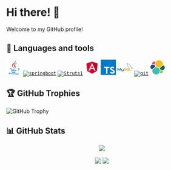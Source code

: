 # Hi there! 👋

Welcome to my GitHub profile! 


## 🔧 Languages and tools 

  <div align="left"> 
    <code><a href="https://www.java.com" title="Java" target="_blank"><img src="https://raw.githubusercontent.com/devicons/devicon/master/icons/java/java-original.svg" alt="java" width="40" height="40"/></a></code>
    <code><a href="https://spring.io/projects/spring-boot" title="Spring Boot" target="_blank"><img src="https://www.adroitlogic.com/static/assets/images/icons/spring-boot.svg" alt="springboot" width="40" height="40"/></a></code>
     <code><a href="https://weblegacy.github.io/struts1/" title="Struts1" target="_blank"><img src="https://upload.wikimedia.org/wikipedia/commons/0/08/Apache_Struts_2_logo.svg" alt="Struts1" width="40" height="40"/></a></code>
    <code><a href="https://angular.dev/" title="Angular" target="_blank"><img src="https://raw.githubusercontent.com/github/explore/c700f6f5bb68a850405eef411cf878162ff34b59/topics/angular/angular.png" alt="Angular" width="40" height="40"/></a></code>
    <code><a href="https://www.typescriptlang.org/" title="TypeScript" target="_blank"><img src="https://raw.githubusercontent.com/github/explore/80688e429a7d4ef2fca1e82350fe8e3517d3494d/topics/typescript/typescript.png" alt="TypeScript" width="40" height="40"/></a></code>
    <code><a href="https://www.mysql.com/" title="MySQL" target="_blank"><img src="https://raw.githubusercontent.com/devicons/devicon/master/icons/mysql/mysql-original-wordmark.svg" alt="mysql" width="40" height="40"/></a></code>
    <code><a href="https://git-scm.com/" title="Git" target="_blank"><img src="https://www.vectorlogo.zone/logos/git-scm/git-scm-icon.svg" alt="git" width="40" height="40"/></a></code>
    <code><a href="https://www.elastic.co/elasticsearch/" title="Elasticsearch" target="_blank"><img src="https://raw.githubusercontent.com/github/explore/d73b58ded658144cd29547485b8537306012eb86/topics/elasticsearch/elasticsearch.png" alt="Elasticsearch" width="40" height="40"/></a></code>
</div>

## 🏆 GitHub Trophies

  ![GitHub Trophy](https://github-profile-trophy.vercel.app/?username=ImanNazirah&theme=radical&rank=S,AAA,AA,A,B&&margin-w=4)

## 📊 GitHub Stats 

<p align="center">
 <img width="48%" src="https://github-readme-streak-stats.herokuapp.com/?user=ImanNazirah&theme=onedark&custom_title=streak-stats&hide_border=false&layout=compact" />
<p>

<p align="center">
<img width="38%" src="https://github-readme-stats.vercel.app/api/top-langs/?username=ImanNazirah&theme=onedark&custom_title=streak-stats&hide_border=false&layout=compact&exclude_repo=restful-api-laravel,1DHeatEquation,Group-Project-Matrix-Theory-Fractals,FYP-NumericalMethodForSolvingEllipticEquation,boundary-layer-,FLUID-MECHANICS-AND-HEAT-MASS-TRANSFER-assignment1">
<img width="45%" src="https://github-readme-stats.vercel.app/api?username=ImanNazirah&show_icons=true&hide_border=false&show_owner=true&title_color=ff6e96&theme=onedark&layout=compact&hide_rank=true&hide=contribs,issues" />
</p>


